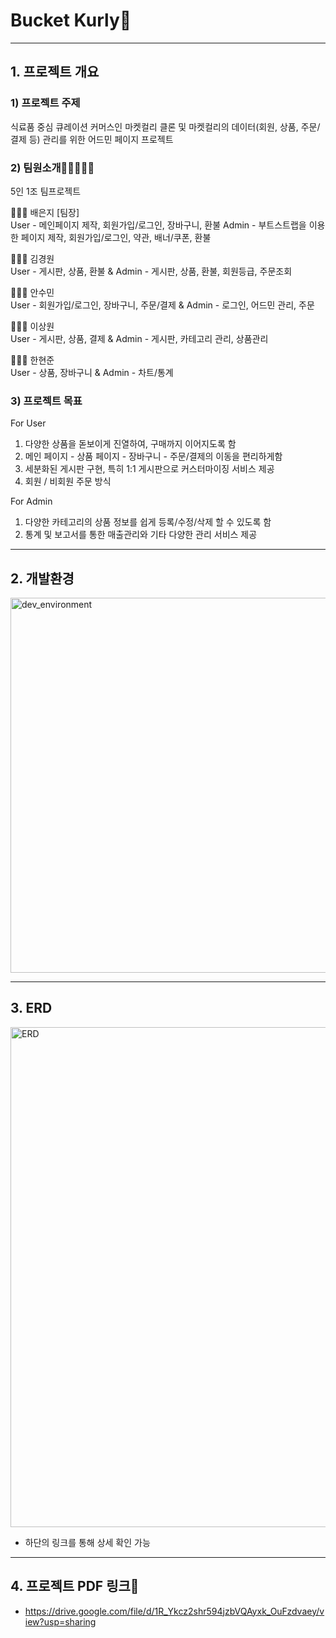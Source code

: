 # Bucket Kurly🛒
---

## 1. 프로젝트 개요

### 1) 프로젝트 주제

식료품 중심 큐레이션 커머스인 마켓컬리 클론 및 마켓컬리의 데이터(회원, 상품, 주문/결제 등) 관리를 위한 어드민 페이지 프로젝트

### 2) 팀원소개👩🏻‍🤝‍🧑🏻

5인 1조 팀프로젝트

🧑🏻‍💻 배은지 [팀장]<br> 
User - 메인페이지 제작, 회원가입/로그인, 장바구니, 환불
Admin - 부트스트랩을 이용한 페이지 제작, 회원가입/로그인, 약관, 배너/쿠폰, 환불 

🧑🏻‍💻 김경원 <br> 
User - 게시판, 상품, 환불 & Admin - 게시판, 상품, 환불, 회원등급, 주문조회

🧑🏻‍💻 안수민 <br> 
User - 회원가입/로그인, 장바구니, 주문/결제 & Admin - 로그인, 어드민 관리, 주문

🧑🏻‍💻 이상원 <br> 
User - 게시판, 상품, 결제 & Admin - 게시판, 카테고리 관리, 상품관리

🧑🏻‍💻 한현준 <br>
User - 상품, 장바구니 & Admin - 차트/통계


### 3) 프로젝트 목표
For User <br>
1. 다양한 상품을 돋보이게 진열하여, 구매까지 이어지도록 함
2. 메인 페이지 - 상품 페이지 - 장바구니 - 주문/결제의 이동을 편리하게함
3. 세분화된 게시판 구현, 특히 1:1 게시판으로 커스터마이징 서비스 제공
4. 회원 / 비회원 주문 방식 

For Admin <br>
1. 다양한 카테고리의 상품 정보를 쉽게 등록/수정/삭제 할 수 있도록 함
2. 통계 및 보고서를 통한 매출관리와 기타 다양한 관리 서비스 제공



---

## 2. 개발환경

<img width=600 alt="dev_environment" src="https://user-images.githubusercontent.com/62778563/152678523-fef05de5-4960-45d0-afc0-8e5c5517f7fe.png">


---

## 3. ERD

<img width=800 alt="ERD" src="https://user-images.githubusercontent.com/62778563/152679505-aa30a5d7-98b0-46ef-b31a-0cdad5826cca.png">

- 하단의 링크를 통해 상세 확인 가능 

---

## 4. 프로젝트 PDF 링크💾 
- https://drive.google.com/file/d/1R_Ykcz2shr594jzbVQAyxk_OuFzdvaey/view?usp=sharing



